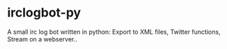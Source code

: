 irclogbot-py
============

A small irc log bot written in python: Export to XML files, Twitter functions, Stream on a webserver..